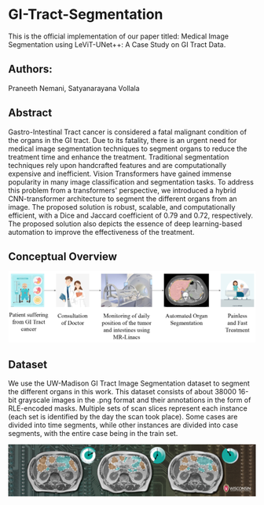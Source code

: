 # GI-Tract-Segmentation
This is the official implementation of our paper titled: Medical Image Segmentation using LeViT-UNet++: A Case Study on GI Tract Data. 

## Authors:
Praneeth Nemani, Satyanarayana Vollala

## Abstract
Gastro-Intestinal Tract cancer is considered a fatal malignant condition of the organs in the GI tract. Due to its fatality, there is an urgent need for medical image segmentation techniques to segment organs to reduce the treatment time and enhance the treatment. Traditional segmentation techniques rely upon handcrafted features and are computationally expensive and inefficient. Vision Transformers have gained immense popularity in many image classification and segmentation tasks. To address this problem from a transformers' perspective, we introduced a hybrid CNN-transformer architecture to segment the different organs from an image. The proposed solution is robust, scalable, and computationally efficient, with a Dice and Jaccard coefficient of 0.79 and 0.72, respectively. The proposed solution also depicts the essence of deep learning-based automation to improve the effectiveness of the treatment.  

## Conceptual Overview

<img src="Images/CO.jpg" width="1000"/>

## Dataset
We use the UW-Madison GI Tract Image Segmentation dataset to segment the different organs in this work. This dataset consists of about 38000 16-bit grayscale images in the .png format and their annotations in the form of RLE-encoded masks. Multiple sets of scan slices represent each instance (each set is identified by the day the scan took place). Some cases are divided into time segments, while other instances are divided into case segments, with the entire case being in the train set.

<img src="Images/header.png" width="1000"/>
